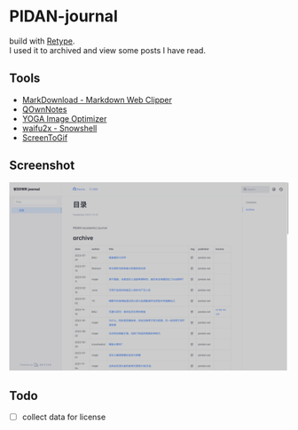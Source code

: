# PIDAN-journal

build with [Retype](https://retype.com/).  
I used it to archived and view some posts I have read.

## Tools

- [MarkDownload - Markdown Web Clipper](https://github.com/deathau/markdownload)
- [QOwnNotes](https://www.qownnotes.org)
- [YOGA Image Optimizer](https://github.com/flozz/yoga-image-optimizer)
- [waifu2x - Snowshell](https://github.com/YukihoAA/waifu2x_snowshell)
- [ScreenToGif](https://www.screentogif.com)

## Screenshot

![](https://raw.githubusercontent.com/scillidan/repo_cos/main/screenshot/PIDAN-journal.png)

## Todo

- [ ] collect data for license